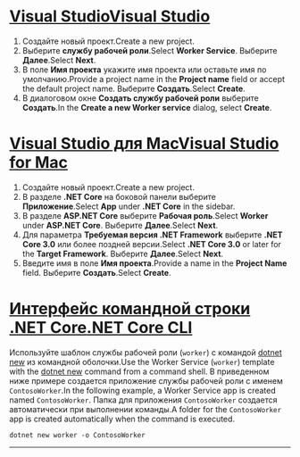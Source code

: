 # <a name="visual-studiotabvisual-studio"></a>[<span data-ttu-id="52f58-101">Visual Studio</span><span class="sxs-lookup"><span data-stu-id="52f58-101">Visual Studio</span></span>](#tab/visual-studio)

1. <span data-ttu-id="52f58-102">Создайте новый проект.</span><span class="sxs-lookup"><span data-stu-id="52f58-102">Create a new project.</span></span>
1. <span data-ttu-id="52f58-103">Выберите **службу рабочей роли**.</span><span class="sxs-lookup"><span data-stu-id="52f58-103">Select **Worker Service**.</span></span> <span data-ttu-id="52f58-104">Выберите **Далее**.</span><span class="sxs-lookup"><span data-stu-id="52f58-104">Select **Next**.</span></span>
1. <span data-ttu-id="52f58-105">В поле **Имя проекта** укажите имя проекта или оставьте имя по умолчанию.</span><span class="sxs-lookup"><span data-stu-id="52f58-105">Provide a project name in the **Project name** field or accept the default project name.</span></span> <span data-ttu-id="52f58-106">Выберите **Создать**.</span><span class="sxs-lookup"><span data-stu-id="52f58-106">Select **Create**.</span></span>
1. <span data-ttu-id="52f58-107">В диалоговом окне **Создать службу рабочей роли** выберите **Создать**.</span><span class="sxs-lookup"><span data-stu-id="52f58-107">In the **Create a new Worker service** dialog, select **Create**.</span></span>

# <a name="visual-studio-for-mactabvisual-studio-mac"></a>[<span data-ttu-id="52f58-108">Visual Studio для Mac</span><span class="sxs-lookup"><span data-stu-id="52f58-108">Visual Studio for Mac</span></span>](#tab/visual-studio-mac)

1. <span data-ttu-id="52f58-109">Создайте новый проект.</span><span class="sxs-lookup"><span data-stu-id="52f58-109">Create a new project.</span></span>
1. <span data-ttu-id="52f58-110">В разделе **.NET Core** на боковой панели выберите **Приложение**.</span><span class="sxs-lookup"><span data-stu-id="52f58-110">Select **App** under **.NET Core** in the sidebar.</span></span>
1. <span data-ttu-id="52f58-111">В разделе **ASP.NET Core** выберите **Рабочая роль**.</span><span class="sxs-lookup"><span data-stu-id="52f58-111">Select **Worker** under **ASP.NET Core**.</span></span> <span data-ttu-id="52f58-112">Выберите **Далее**.</span><span class="sxs-lookup"><span data-stu-id="52f58-112">Select **Next**.</span></span>
1. <span data-ttu-id="52f58-113">Для параметра **Требуемая версия .NET Framework** выберите **.NET Core 3.0** или более поздней версии.</span><span class="sxs-lookup"><span data-stu-id="52f58-113">Select **.NET Core 3.0** or later for the **Target Framework**.</span></span> <span data-ttu-id="52f58-114">Выберите **Далее**.</span><span class="sxs-lookup"><span data-stu-id="52f58-114">Select **Next**.</span></span>
1. <span data-ttu-id="52f58-115">Введите имя в поле **Имя проекта**.</span><span class="sxs-lookup"><span data-stu-id="52f58-115">Provide a name in the **Project Name** field.</span></span> <span data-ttu-id="52f58-116">Выберите **Создать**.</span><span class="sxs-lookup"><span data-stu-id="52f58-116">Select **Create**.</span></span>

# <a name="net-core-clitabnetcore-cli"></a>[<span data-ttu-id="52f58-117">Интерфейс командной строки .NET Core</span><span class="sxs-lookup"><span data-stu-id="52f58-117">.NET Core CLI</span></span>](#tab/netcore-cli)

<span data-ttu-id="52f58-118">Используйте шаблон службы рабочей роли (`worker`) с командой [dotnet new](/dotnet/core/tools/dotnet-new) из командной оболочки.</span><span class="sxs-lookup"><span data-stu-id="52f58-118">Use the Worker Service (`worker`) template with the [dotnet new](/dotnet/core/tools/dotnet-new) command from a command shell.</span></span> <span data-ttu-id="52f58-119">В приведенном ниже примере создается приложение службы рабочей роли с именем `ContosoWorker`.</span><span class="sxs-lookup"><span data-stu-id="52f58-119">In the following example, a Worker Service app is created named `ContosoWorker`.</span></span> <span data-ttu-id="52f58-120">Папка для приложения `ContosoWorker` создается автоматически при выполнении команды.</span><span class="sxs-lookup"><span data-stu-id="52f58-120">A folder for the `ContosoWorker` app is created automatically when the command is executed.</span></span>

```dotnetcli
dotnet new worker -o ContosoWorker
```

---
